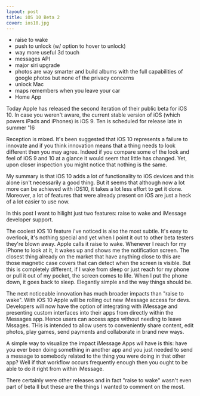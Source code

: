 ```yaml
---
layout: post
title: iOS 10 Beta 2 
cover: ios10.jpg
---
```


* raise to wake
* push to unlock (w/ option to hover to unlock)
* way more useful 3d touch 
* messages API 
* major siri upgrade
* photos are way smarter and build albums with the full capabilities of google
  photos but none of the privacy concerns
* unlock Mac
* maps remembers when you leave your car
* Home App 

Today Apple has released the second iteration of their public beta for iOS 10.
In case you weren't aware, the current stable version of iOS (which powers
iPads and iPhones) is iOS 9. Ten is scheduled for release late in summer '16

Reception is mixed. It's been suggested that iOS 10 represents a failure to
innovate and if you think innovation means that a thing needs to look different
then you may agree. Indeed if you compare some of the look and feel of iOS 9
and 10 at a glance it would seem that little has changed. Yet, upon
closer inspection you might notice that nothing is the same. 

My summary is that iOS 10 adds a lot of functionality to iOS
devices and this alone isn't necessarily a good thing. But it seems that
although now a lot more can be achieved with iOS10, it takes a lot less effort
to get it done. Moreover, a lot of features that were already present on iOS
are just a heck of a lot easier to use now.

In this post I want to hilight just two features: raise to wake and 
iMessage developer support. 

The coolest iOS 10 feature i've noticed is also the most subtle. It's easy to 
overlook, it's nothing special and yet when I point it out to other beta
testers they're blown away. Apple calls it raise to wake. Whenever I reach for 
my iPhone to look at it, it wakes up and shows me the notification screen. 
The closest thing already on the market that have anything close to this are
those magnetic case covers that can detect when the screen is visible. But this
is completely different, if I wake from sleep or just reach for my phone or
pull it out of my pocket, the screen comes to life. When I put the phone down,
it goes back to sleep. Elegantly simple and the way things should be.

The next noticeable innovation has much broader impacts than "raise to wake".
With iOS 10 Apple will be rolling out new iMessage access for devs. Developers
will now have the option of integrating with iMessage and presenting custom
interfaces into their apps from directly within the Messages app. Hence users
can access apps without needing to leave Mssages. THis is intended to allow
users to conveniently share content, edit photos, play games, send payments and
collaborate in brand new ways. 

A simple way to visualize the impact iMessage Apps wil have is this: have you
ever been doing something in another app and you just needed to send a 
message to somebody related to the thing you were doing in that other app? Well
if that workflow occurs frequently enough then you ought to be able to do it
right from within iMessage. 

There certainly were other releases and in fact "raise to wake" wasn't even part
of beta II but these are the things I wanted to comment on the most.


<style>
    #cover-photo {
        width: 100%;t
    }
</style>
